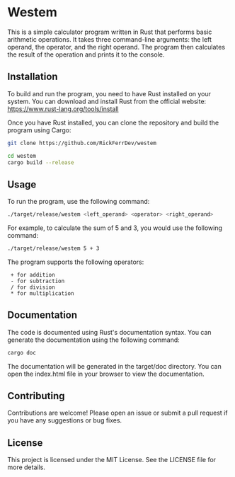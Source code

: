 # Westem
This is a simple calculator program written in Rust that performs basic arithmetic operations. It takes three command-line arguments: the left operand, the operator, and the right operand. The program then calculates the result of the operation and prints it to the console.

## Installation


To build and run the program, you need to have Rust installed on your system. You can download and install Rust from the official website: https://www.rust-lang.org/tools/install

Once you have Rust installed, you can clone the repository and build the program using Cargo:

```bash
git clone https://github.com/RickFerrDev/westem

cd westem
cargo build --release
```

## Usage
To run the program, use the following command:
```bash
./target/release/westem <left_operand> <operator> <right_operand>
```

For example, to calculate the sum of 5 and 3, you would use the following command:
```bash
./target/release/westem 5 + 3
```

The program supports the following operators:
```
 + for addition
 - for subtraction
 / for division
 * for multiplication
```

## Documentation
The code is documented using Rust's documentation syntax. You can generate the documentation using the following command:
```bash
cargo doc
```

The documentation will be generated in the target/doc directory. You can open the index.html file in your browser to view the documentation.

## Contributing
Contributions are welcome! Please open an issue or submit a pull request if you have any suggestions or bug fixes.

## License
This project is licensed under the MIT License. See the LICENSE file for more details.
